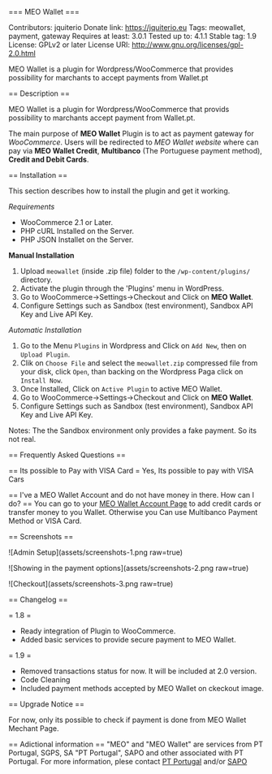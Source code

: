 === MEO Wallet ===


Contributors: jquiterio
Donate link: https://jquiterio.eu
Tags: meowallet, payment, gateway
Requires at least: 3.0.1
Tested up to: 4.1.1
Stable tag: 1.9
License: GPLv2 or later
License URI: http://www.gnu.org/licenses/gpl-2.0.html

MEO Wallet is a plugin for Wordpress/WooCommerce that provides possibility for marchants to accept payments from Wallet.pt

 == Description ==
 
MEO Wallet is a plugin for Wordpress/WooCommerce that provids possibility to marchants accept payment from Wallet.pt.

The main purpose of __MEO Wallet__ Plugin is to act as payment gateway for *WooCommerce*.
Users will be redirected to *MEO Wallet website* where can pay via __MEO Wallet Credit__, __Multibanco__ (The Portuguese payment method), __Credit and Debit Cards__.


== Installation ==

This section describes how to install the plugin and get it working.

*Requirements*

- WooCommerce 2.1 or Later.
- PHP cURL Installed on the Server.
- PHP JSON Installet on the Server.

**Manual Installation**


1. Upload `meowallet` (inside .zip file) folder to the `/wp-content/plugins/` directory.
2. Activate the plugin through the 'Plugins' menu in WordPress.
3. Go to WooCommerce->Settings->Checkout and Click on **MEO Wallet**.
4. Configure Settings such as Sandbox (test environment), Sandbox API Key and Live API Key.

*Automatic Installation*
1. Go to the Menu `Plugins` in Wordpress and Click on `Add New`, then on `Upload Plugin`.
2. Clik on `Choose File` and select the `meowallet.zip` compressed file from your disk, click `Open`, than backing on the Wordpress Paga click on `Install Now`.
3. Once Installed, Click on `Active Plugin` to active MEO Wallet.
4. Go to WooCommerce->Settings->Checkout and Click on **MEO Wallet**.
5. Configure Settings such as Sandbox (test environment), Sandbox API Key and Live API Key.


Notes:
The the Sandbox environment only provides a fake payment. So its not real.

== Frequently Asked Questions ==

== Its possible to Pay with VISA Card =
Yes, Its possible to pay with VISA Cars 

== I've a MEO Wallet Account and do not have money in there. How can I do? ==
You can go to your [MEO Wallet Account Page](https://www.wallet.pt/login) to add credit cards or transfer money to you Wallet.
Otherwise you Can use Multibanco Payment Method or VISA Card.


== Screenshots ==

![Admin Setup](assets/screenshots-1.png raw=true)

![Showing in the payment options](assets/screenshots-2.png raw=true)

![Checkout](assets/screenshots-3.png raw=true)

==   Changelog ==

= 1.8 =

* Ready integration of Plugin to WooCommerce.
* Added basic services to provide secure payment to MEO Wallet.

= 1.9 =

* Removed transactions status for now. It will be included at 2.0 version.
* Code Cleaning
* Included payment methods accepted by MEO Wallet on ckeckout image.


== Upgrade Notice ==

For now, only its possible to check if payment is done from MEO Wallet Mechant Page.

== Adictional information ==
"MEO" and "MEO Wallet" are services from PT Portugal, SGPS, SA "PT Portugal", SAPO and other associated with PT Portugal. For more information, plese contact [PT Portugal](http://www.telecom.pt/) and/or [SAPO](http://www.sapo.pt)

